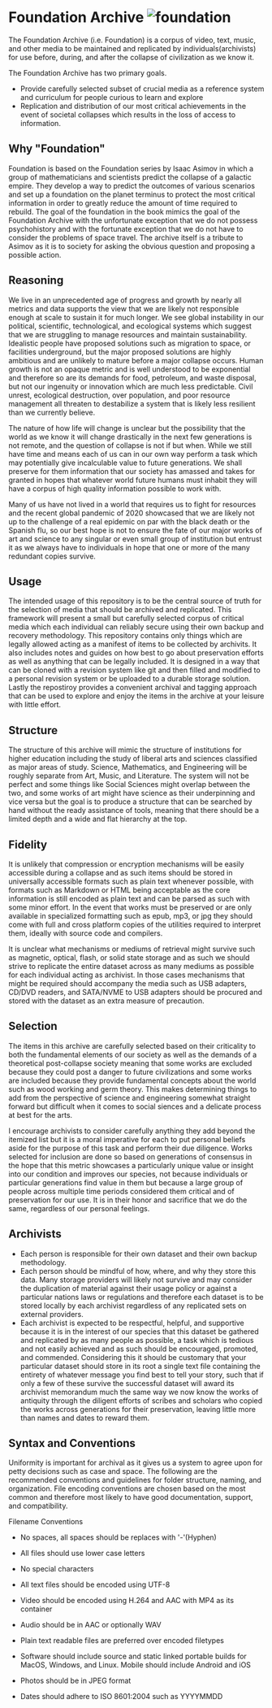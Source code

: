 # Foundation Archive ![foundation](https://github.com/user-attachments/assets/2cd6270c-d62d-4ca7-9849-ff324739e626)
The Foundation Archive (i.e. Foundation) is a corpus of video, text, music, and other media to be maintained and replicated by individuals(archivists) for use before, during, and after the collapse of civilization as we know it. 


The Foundation Archive has two primary goals.
* Provide carefully selected subset of crucial media as a reference system and curriculum for people curious to learn and explore
* Replication and distribution of our most critical achievements in the event of societal collapses which results in the loss of access to information.

## Why "Foundation"
Foundation is based on the Foundation series by Isaac Asimov in which a group of mathematicians and scientists predict the collapse of a galactic empire. They develop a way to predict the outcomes of various scenarios and set up a foundation on the planet terminus to protect the most critical information in order to greatly reduce the amount of time required to rebuild. The goal of the foundation in the book mimics the goal of the Foundation Archive with the unfortunate exception that we do not possess psychohistory and with the fortunate exception that we do not have to consider the problems of space travel. The archive itself is a tribute to Asimov as it is to society for asking the obvious question and proposing a possible action.

## Reasoning
We live in an unprecedented age of progress and growth by nearly all metrics and data supports the view that we are likely not responsible enough at scale to sustain it for much longer. We see global instability in our political, scientific, technological, and ecological systems which suggest that we are struggling to manage resources and maintain sustainability. Idealistic people have proposed solutions such as migration to space, or facilities underground, but the major proposed solutions are highly ambitious and are unlikely to mature before a major collapse occurs. Human growth is not an opaque metric and is well understood to be exponential and therefore so are its demands for food, petroleum, and waste disposal, but not our ingenuity or innovation which are much less predictable. Civil unrest, ecological destruction, over population, and poor resource management all threaten to destabilize a system that is likely less resilient than we currently believe. 

The nature of how life will change is unclear but the possibility that the world as we know it will change drastically in the next few generations is not remote, and the question of collapse is not if but when. While we still have time and means each of us can in our own way perform a task which may potentially give incalculable value to future generations. We shall preserve for them information that our society has amassed and takes for granted in hopes that whatever world future humans must inhabit they will have a corpus of high quality information possible to work with.

Many of us have not lived in a world that requires us to fight for resources and the recent global pandemic of 2020 showcased that we are likely not up to the challenge of a real epidemic on par with the black death or the Spanish flu, so our best hope is not to ensure the fate of our major works of art and science to any singular or even small group of institution but entrust it as we always have to individuals in hope that one or more of the many redundant copies survive.

## Usage
The intended usage of this repository is to be the central source of truth for the selection of media that should be archived and replicated. This framework will present a small but carefully selected corpus of critical media which each individual can reliably secure using their own backup and recovery methodology. This repository contains only things which are legally allowed acting as a manifest of items to be collected by archivits. It also includes notes and guides on how best to go about preservation efforts as well as anything that can be legally included. It is designed in a way that can be cloned with a revision system like git and then filled and modified to a personal revision system or be uploaded to a durable storage solution. Lastly the repostiroy provides a convenient archival and tagging approach that can be used to explore and enjoy the items in the archive at your leisure with little effort.

## Structure
The structure of this archive will mimic the structure of institutions for higher education including the study of liberal arts and sciences classified as major areas of study. Science, Mathematics, and Engineering will be roughly separate from Art, Music, and Literature. The system will not be perfect and some things like Social Sciences might overlap between the two, and some works of art might have science as their underpinning and vice versa but the goal is to produce a structure that can be searched by hand without the ready assistance of tools, meaning that there should be a limited depth and a wide and flat hierarchy at the top.

## Fidelity
It is unlikely that compression or encryption mechanisms will be easily accessible during a collapse and as such items should be stored in universally accessible formats such as plain text whenever possible, with formats such as Markdown or HTML being acceptable as the core information is still encoded as plain text and can be parsed as such with some minor effort. In the event that works must be preserved or are only available in specialized formatting such as epub, mp3, or jpg they should come with full and cross platform copies of the utilities required to interpret them, ideally with source code and compilers.

It is unclear what mechanisms or mediums of retrieval might survive such as magnetic, optical, flash, or solid state storage and as such we should strive to replicate the entire dataset across as many mediums as possible for each individual acting as archivist. In those cases mechanisms that might be required should accompany the media such as USB adapters, CD/DVD readers, and SATA/NVME to USB adapters should be procured and stored with the dataset as an extra measure of precaution.

## Selection
The items in this archive are carefully selected based on their criticality to both the fundamental elements of our society as well as the demands of a theoretical post-collapse society meaning that some works are excluded because they could post a danger to future civilizations and some works are included because they provide fundamental concepts about the world such as wood working and germ theory. This makes determining things to add from the perspective of science and engineering somewhat straight forward but difficult when it comes to social siences and a delicate process at best for the arts.

I encourage archivists to consider carefully anything they add beyond the itemized list but it is a moral imperative for each to put personal beliefs aside for the purpose of this task and perform their due diligence. Works selected for inclusion are done so based on generations of consensus in the hope that this metric showcases a particularly unique value or insight into our condition and improves our species, not because individuals or particular generations find value in them but because a large group of people across multiple time periods considered them critical and of preservation for our use. It is in their honor and sacrifice that we do the same, regardless of our personal feelings.

## Archivists
* Each person is responsible for their own dataset and their own backup methodology.
* Each person should be mindful of how, where, and why they store this data. Many storage providers will likely not survive and may consider the duplication of material against their usage policy or against a particular nations laws or regulations and therefore each dataset is to be stored locally by each archivist regardless of any replicated sets on external providers.
* Each archivist is expected to be respectful, helpful, and supportive because it is in the interest of our species that this dataset be gathered and replicated by as many people as possible, a task which is tedious and not easily achieved and as such should be encouraged, promoted, and commended. Considering this it should be customary that your particular dataset should store in its root a single text file containing the entirety of whatever message you find best to tell your story, such that if only a few of these survive the successful dataset will award its archivist memorandum much the same way we now know the works of antiquity through the diligent efforts of scribes and scholars who copied the works across generations for their preservation, leaving little more than names and dates to reward them.

## Syntax and Conventions
Uniformity is important for archival as it gives us a system to agree upon for petty decisions such as case and space. The following are the recommended conventions and guidelines for folder structure, naming, and organization. File encoding conventions are chosen based on the most common and therefore most likely to have good documentation, support, and compatibility.

Filename Conventions

* No spaces, all spaces should be replaces with '-'(Hyphen)
* All files should use lower case letters
* No special characters


* All text files should be encoded using UTF-8
* Video should be encoded using H.264 and AAC with MP4 as its container
* Audio should be in AAC or optionally WAV
* Plain text readable files are preferred over encoded filetypes
* Software should include source and static linked portable builds for MacOS, Windows, and Linux. Mobile should include Android and iOS
* Photos should be in JPEG format
* Dates should adhere to ISO 8601:2004 such as YYYYMMDD
 